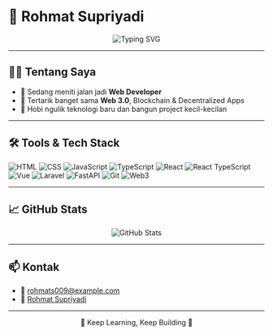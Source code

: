 # 🌌 Rohmat Supriyadi

<p align="center">
  <img src="https://readme-typing-svg.herokuapp.com?font=Fira+Code&size=24&duration=3000&pause=1000&color=1B56FD&center=true&vCenter=true&width=450&lines=Hi%2C+I'm+Rohmat_Supriyadi!;Web+3.0+Enthusiast;Future+Web+Developer;Always+Learning+New+Things" alt="Typing SVG" />
</p>

---

## 👨‍💻 Tentang Saya  
- 🌱 Sedang meniti jalan jadi **Web Developer**  
- 👀 Tertarik banget sama **Web 3.0**, Blockchain & Decentralized Apps  
- 🎨 Hobi ngulik teknologi baru dan bangun project kecil-kecilan  

---

## 🛠️ Tools & Tech Stack  
![HTML](https://img.shields.io/badge/HTML-E44D26?style=flat&logo=html5&logoColor=white)
![CSS](https://img.shields.io/badge/CSS-1572B6?style=flat&logo=css3)
![JavaScript](https://img.shields.io/badge/JavaScript-F7DF1E?style=flat&logo=javascript&logoColor=black)
![TypeScript](https://img.shields.io/badge/TypeScript-3178C6?style=flat&logo=typescript&logoColor=white)
![React](https://img.shields.io/badge/React-61DAFB?style=flat&logo=react)
![React TypeScript](https://img.shields.io/badge/React+TS-3178C6?style=flat&logo=react&logoColor=white)
![Vue](https://img.shields.io/badge/Vue-4FC08D?style=flat&logo=vue.js)
![Laravel](https://img.shields.io/badge/Laravel-FF2D20?style=flat&logo=laravel&logoColor=white)
![FastAPI](https://img.shields.io/badge/FastAPI-009688?style=flat&logo=fastapi&logoColor=white)
![Git](https://img.shields.io/badge/Git-F05032?style=flat&logo=git)
![Web3](https://img.shields.io/badge/Web3-23C1A8?style=flat&logo=ethereum)

---

## 📈 GitHub Stats  
<p align="center">
  <img src="https://github-readme-stats.vercel.app/api?username=RohmatWorkstar&show_icons=true&theme=tokyonight&hide_border=true" alt="GitHub Stats" />
</p>

---

## 📫 Kontak  
- 📧 [rohmats009@example.com](mailto:rohmats009@example.com)
- 💼 [Rohmat Supriyadi]([https://linkedin.com](https://www.linkedin.com/in/rohmat-supriyadi-848877124/))

---

<p align="center">🌙 Keep Learning, Keep Building 🌙</p>
